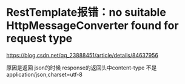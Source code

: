 

# RestTemplate报错：no suitable HttpMessageConverter found for request type

<https://blog.csdn.net/qq_23888451/article/details/84637956>

原因是返回 json的时候 response的返回头中content-type 不是 application/json;charset=utf-8